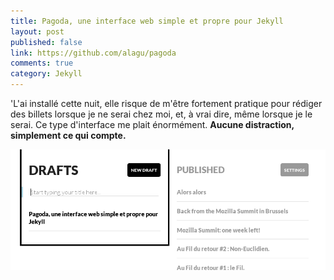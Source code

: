```yaml
---
title: Pagoda, une interface web simple et propre pour Jekyll
layout: post
published: false
link: https://github.com/alagu/pagoda
comments: true
category: Jekyll
---
```

'L'ai installé cette nuit, elle risque de m'être fortement pratique pour rédiger des billets lorsque je ne serai chez moi, et, à vrai dire, même lorsque je le serai. Ce type d'interface me plait énormément. **Aucune distraction, simplement ce qui compte.**

![Pagoda](/images/pagoda.png)